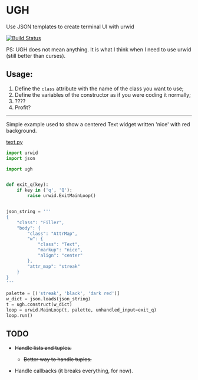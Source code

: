 # UGH
Use JSON templates to create terminal UI with urwid

[![Build Status](https://travis-ci.org/meyer1994/ugh.svg?branch=master)](https://travis-ci.org/meyer1994/ugh)

PS: UGH does not mean anything. It is what I think when I need to use urwid (still better than curses).


## Usage:
1. Define the `class` attribute with the name of the class you want to use;
2. Define the variables of the constructor as if you were coding it normally;
3. ????
4. Profit?

---

Simple example used to show a centered Text widget written 'nice' with red
background.

[text.py](examples/text.py)
```python
import urwid
import json

import ugh


def exit_q(key):
    if key in ('q', 'Q'):
        raise urwid.ExitMainLoop()


json_string = '''
{
    "class": "Filler",
    "body": {
        "class": "AttrMap",
        "w": {
            "class": "Text",
            "markup": "nice",
            "align": "center"
        },
        "attr_map": "streak"
    }
}
'''

palette = [('streak', 'black', 'dark red')]
w_dict = json.loads(json_string)
t = ugh.construct(w_dict)
loop = urwid.MainLoop(t, palette, unhandled_input=exit_q)
loop.run()
```

## TODO
- ~~Handle lists and tuples.~~

   - ~~Better way to handle tuples.~~

- Handle callbacks (it breaks everything, for now).
